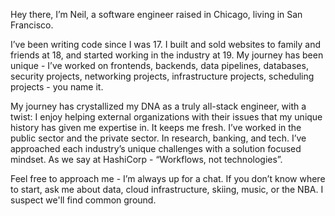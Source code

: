Hey there, I’m Neil, a software engineer raised in Chicago, living in San Francisco.

I’ve been writing code since I was 17. I built and sold websites to family and friends at 18, and started working in the industry at 19. My journey has been unique - I’ve worked on frontends, backends, data pipelines, databases, security projects, networking projects, infrastructure projects, scheduling projects - you name it.

My journey has crystallized my DNA as a truly all-stack engineer, with a twist: I enjoy helping external organizations with their issues that my unique history has given me expertise in. It keeps me fresh. I’ve worked in the public sector and the private sector. In research, banking, and tech. I’ve approached each industry’s unique challenges with a solution focused mindset. As we say at HashiCorp - “Workflows, not technologies”.

Feel free to approach me - I’m always up for a chat. If you don’t know where to start, ask me about data, cloud infrastructure, skiing, music, or the NBA. I suspect we'll find common ground.
